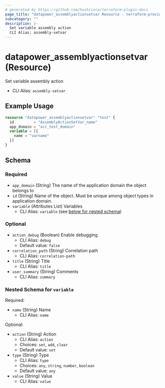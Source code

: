 ```yaml
---
# generated by https://github.com/hashicorp/terraform-plugin-docs
page_title: "datapower_assemblyactionsetvar Resource - terraform-provider-datapower"
subcategory: ""
description: |-
  Set variable assembly action
  CLI Alias: assembly-setvar
---
```


# datapower_assemblyactionsetvar (Resource)

Set variable assembly action
  - CLI Alias: `assembly-setvar`

## Example Usage

```terraform
resource "datapower_assemblyactionsetvar" "test" {
  id         = "AssemblyActionSetVar_name"
  app_domain = "acc_test_domain"
  variable = [{
    name = "varname"
  }]
}
```

<!-- schema generated by tfplugindocs -->
## Schema

### Required

- `app_domain` (String) The name of the application domain the object belongs to
- `id` (String) Name of the object. Must be unique among object types in application domain.
- `variable` (Attributes List) Variables
  - CLI Alias: `variable` (see [below for nested schema](#nestedatt--variable))

### Optional

- `action_debug` (Boolean) Enable debugging
  - CLI Alias: `debug`
  - Default value: `false`
- `correlation_path` (String) Correlation path
  - CLI Alias: `correlation-path`
- `title` (String) Title
  - CLI Alias: `title`
- `user_summary` (String) Comments
  - CLI Alias: `summary`

<a id="nestedatt--variable"></a>
### Nested Schema for `variable`

Required:

- `name` (String) Name
  - CLI Alias: `name`

Optional:

- `action` (String) Action
  - CLI Alias: `action`
  - Choices: `set`, `add`, `clear`
  - Default value: `set`
- `type` (String) Type
  - CLI Alias: `type`
  - Choices: `any`, `string`, `number`, `boolean`
  - Default value: `any`
- `value` (String) Value
  - CLI Alias: `value`
